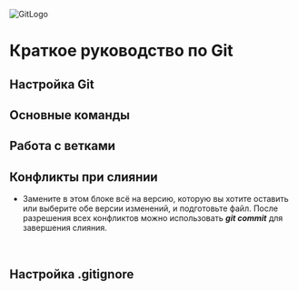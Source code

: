 ![GitLogo](/git_logo.png)  

# Краткое руководство по Git

## Настройка Git

## Основные команды

## Работа с ветками

## Конфликты при слиянии  

* Замените в этом блоке всё на версию, которую вы хотите оставить или выберите обе версии изменений, и подготовьте файл. После разрешения всех конфликтов можно использовать ***git commit*** для завершения слияния.  

<br>

## Настройка .gitignore